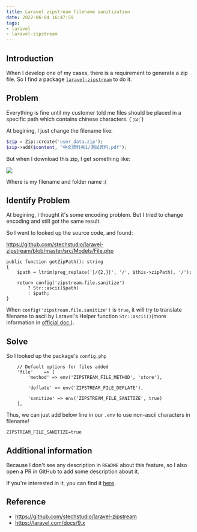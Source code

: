 ```yaml
---
title: Laravel zipstream filename sanitization
date: 2022-06-04 16:47:59
tags:
- laravel
- laravel-zipstream
---
```


## Introduction

When I develop one of my cases, there is a requirement to generate a zip file. So I find a package [`laravel-zipstream`](https://github.com/stechstudio/laravel-zipstream) to do it.

<!-- more -->

## Problem

Everything is fine until my customer told me files should be placed in a specific path which contains chinese characters. (´;ω;`)

At begining, I just change the filename like:

```php
$zip = Zip::create('user_data.zip');
$zip->add($content, "中文資料夾1/測試資料.pdf");
```

But when I download this zip, I get something like:

![](https://i.imgur.com/9R2AKAA.png)

Where is my filename and folder name :(

## Identify Problem

At begining, I thought it's some encoding problem. But I tried to change encoding and still got the same result.

So I went to looked up the source code, and found:

 <https://github.com/stechstudio/laravel-zipstream/blob/master/src/Models/File.php>

```php=105
public function getZipPath(): string
{
    $path = ltrim(preg_replace('|/{2,}|', '/', $this->zipPath), '/');

    return config('zipstream.file.sanitize')
        ? Str::ascii($path)
        : $path;
}
```

When `config('zipstream.file.sanitize')` is `true`, it will try to translate filename to ascii by Laravel's Helper function `Str::ascii()`(more information in [official doc.](https://laravel.com/docs/9.x/helpers)).

## Solve

So I looked up the package's `config.php`

```php=12
    // Default options for files added
    'file'    => [
        'method' => env('ZIPSTREAM_FILE_METHOD', 'store'),

        'deflate' => env('ZIPSTREAM_FILE_DEFLATE'),

        'sanitize' => env('ZIPSTREAM_FILE_SANITIZE', true)
    ],
```

Thus, we can just add below line in our `.env` to use non-ascii characters in filename!

```env
ZIPSTREAM_FILE_SANITIZE=true
```

## Additional information

Because I don't see any description in `README` about this feature, so I also open a PR in GitHub to add some description about it.

If you're interested in it, you can find it [here](https://github.com/stechstudio/laravel-zipstream/pull/74).

## Reference

- <https://github.com/stechstudio/laravel-zipstream>
- <https://laravel.com/docs/9.x>
